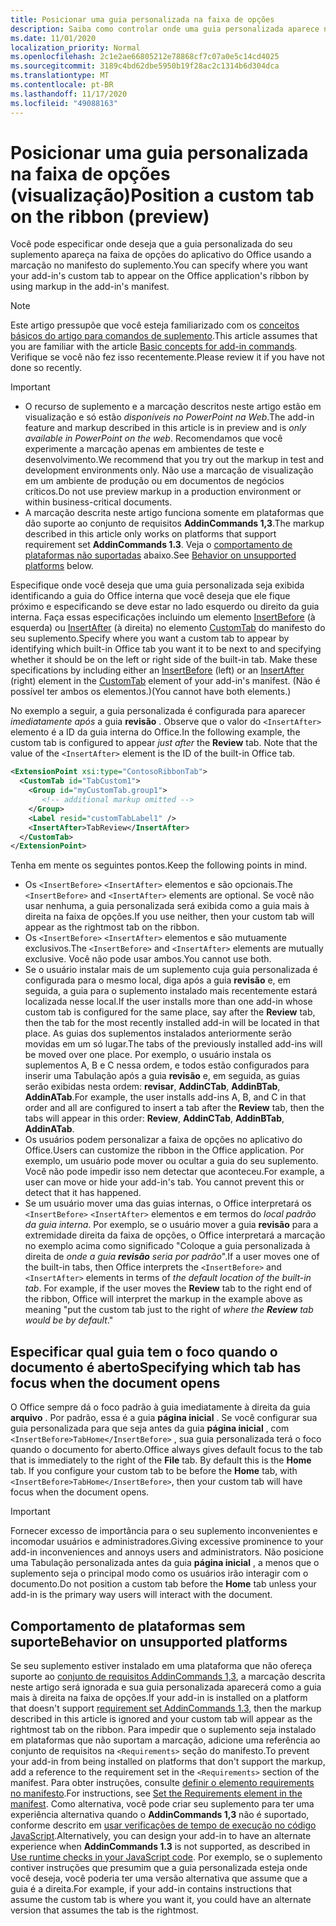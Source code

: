 ```yaml
---
title: Posicionar uma guia personalizada na faixa de opções
description: Saiba como controlar onde uma guia personalizada aparece na faixa de opções do Office e se tem o foco por padrão.
ms.date: 11/01/2020
localization_priority: Normal
ms.openlocfilehash: 2c1e2ae66805212e78868cf7c07a0e5c14cd4025
ms.sourcegitcommit: 3189c4bd62dbe5950b19f28ac2c1314b6d304dca
ms.translationtype: MT
ms.contentlocale: pt-BR
ms.lasthandoff: 11/17/2020
ms.locfileid: "49088163"
---
```

# <a name="position-a-custom-tab-on-the-ribbon-preview"></a><span data-ttu-id="18ffe-103">Posicionar uma guia personalizada na faixa de opções (visualização)</span><span class="sxs-lookup"><span data-stu-id="18ffe-103">Position a custom tab on the ribbon (preview)</span></span>

<span data-ttu-id="18ffe-104">Você pode especificar onde deseja que a guia personalizada do seu suplemento apareça na faixa de opções do aplicativo do Office usando a marcação no manifesto do suplemento.</span><span class="sxs-lookup"><span data-stu-id="18ffe-104">You can specify where you want your add-in's custom tab to appear on the Office application's ribbon by using markup in the add-in's manifest.</span></span>

> [!NOTE]
> <span data-ttu-id="18ffe-105">Este artigo pressupõe que você esteja familiarizado com os [conceitos básicos do artigo para comandos de suplemento](add-in-commands.md).</span><span class="sxs-lookup"><span data-stu-id="18ffe-105">This article assumes that you are familiar with the article [Basic concepts for add-in commands](add-in-commands.md).</span></span> <span data-ttu-id="18ffe-106">Verifique se você não fez isso recentemente.</span><span class="sxs-lookup"><span data-stu-id="18ffe-106">Please review it if you have not done so recently.</span></span>

> [!IMPORTANT]
>
> - <span data-ttu-id="18ffe-107">O recurso de suplemento e a marcação descritos neste artigo estão em visualização e só estão *disponíveis no PowerPoint na Web*.</span><span class="sxs-lookup"><span data-stu-id="18ffe-107">The add-in feature and markup described in this article is in preview and is *only available in PowerPoint on the web*.</span></span> <span data-ttu-id="18ffe-108">Recomendamos que você experimente a marcação apenas em ambientes de teste e desenvolvimento.</span><span class="sxs-lookup"><span data-stu-id="18ffe-108">We recommend that you try out the markup in test and development environments only.</span></span> <span data-ttu-id="18ffe-109">Não use a marcação de visualização em um ambiente de produção ou em documentos de negócios críticos.</span><span class="sxs-lookup"><span data-stu-id="18ffe-109">Do not use preview markup in a production environment or within business-critical documents.</span></span>
> - <span data-ttu-id="18ffe-110">A marcação descrita neste artigo funciona somente em plataformas que dão suporte ao conjunto de requisitos **AddinCommands 1,3**.</span><span class="sxs-lookup"><span data-stu-id="18ffe-110">The markup described in this article only works on platforms that support requirement set **AddinCommands 1.3**.</span></span> <span data-ttu-id="18ffe-111">Veja o [comportamento de plataformas não suportadas](#behavior-on-unsupported-platforms) abaixo.</span><span class="sxs-lookup"><span data-stu-id="18ffe-111">See [Behavior on unsupported platforms](#behavior-on-unsupported-platforms) below.</span></span>

<span data-ttu-id="18ffe-112">Especifique onde você deseja que uma guia personalizada seja exibida identificando a guia do Office interna que você deseja que ele fique próximo e especificando se deve estar no lado esquerdo ou direito da guia interna. Faça essas especificações incluindo um elemento [InsertBefore](../reference/manifest/customtab.md#insertbefore) (à esquerda) ou [InsertAfter](../reference/manifest/customtab.md#insertafter) (à direita) no elemento [CustomTab](../reference/manifest/customtab.md) do manifesto do seu suplemento.</span><span class="sxs-lookup"><span data-stu-id="18ffe-112">Specify where you want a custom tab to appear by identifying which built-in Office tab you want it to be next to and specifying whether it should be on the left or right side of the built-in tab. Make these specifications by including either an [InsertBefore](../reference/manifest/customtab.md#insertbefore) (left) or an [InsertAfter](../reference/manifest/customtab.md#insertafter) (right) element in the [CustomTab](../reference/manifest/customtab.md) element of your add-in's manifest.</span></span> <span data-ttu-id="18ffe-113">(Não é possível ter ambos os elementos.)</span><span class="sxs-lookup"><span data-stu-id="18ffe-113">(You cannot have both elements.)</span></span>

<span data-ttu-id="18ffe-114">No exemplo a seguir, a guia personalizada é configurada para aparecer *imediatamente após* a guia **revisão** . Observe que o valor do `<InsertAfter>` elemento é a ID da guia interna do Office.</span><span class="sxs-lookup"><span data-stu-id="18ffe-114">In the following example, the custom tab is configured to appear *just after* the **Review** tab. Note that the value of the `<InsertAfter>` element is the ID of the built-in Office tab.</span></span> 

```xml
<ExtensionPoint xsi:type="ContosoRibbonTab">
  <CustomTab id="TabCustom1">
    <Group id="myCustomTab.group1">
       <!-- additional markup omitted -->
    </Group>
    <Label resid="customTabLabel1" />
    <InsertAfter>TabReview</InsertAfter>
  </CustomTab>
</ExtensionPoint>
```

<span data-ttu-id="18ffe-115">Tenha em mente os seguintes pontos.</span><span class="sxs-lookup"><span data-stu-id="18ffe-115">Keep the following points in mind.</span></span>

- <span data-ttu-id="18ffe-116">Os  `<InsertBefore>`  `<InsertAfter>` elementos e são opcionais.</span><span class="sxs-lookup"><span data-stu-id="18ffe-116">The  `<InsertBefore>` and  `<InsertAfter>` elements are optional.</span></span> <span data-ttu-id="18ffe-117">Se você não usar nenhuma, a guia personalizada será exibida como a guia mais à direita na faixa de opções.</span><span class="sxs-lookup"><span data-stu-id="18ffe-117">If you use neither, then your custom tab will appear as the rightmost tab on the ribbon.</span></span>
- <span data-ttu-id="18ffe-118">Os  `<InsertBefore>`  `<InsertAfter>` elementos e são mutuamente exclusivos.</span><span class="sxs-lookup"><span data-stu-id="18ffe-118">The  `<InsertBefore>` and  `<InsertAfter>` elements are mutually exclusive.</span></span> <span data-ttu-id="18ffe-119">Você não pode usar ambos.</span><span class="sxs-lookup"><span data-stu-id="18ffe-119">You cannot use both.</span></span>
- <span data-ttu-id="18ffe-120">Se o usuário instalar mais de um suplemento cuja guia personalizada é configurada para o mesmo local, diga após a guia **revisão** e, em seguida, a guia para o suplemento instalado mais recentemente estará localizada nesse local.</span><span class="sxs-lookup"><span data-stu-id="18ffe-120">If the user installs more than one add-in whose custom tab is configured for the same place, say after the **Review** tab, then the tab for the most recently installed add-in will be located in that place.</span></span> <span data-ttu-id="18ffe-121">As guias dos suplementos instalados anteriormente serão movidas em um só lugar.</span><span class="sxs-lookup"><span data-stu-id="18ffe-121">The tabs of the previously installed add-ins will be moved over one place.</span></span> <span data-ttu-id="18ffe-122">Por exemplo, o usuário instala os suplementos A, B e C nessa ordem, e todos estão configurados para inserir uma Tabulação após a guia **revisão** e, em seguida, as guias serão exibidas nesta ordem: **revisar**, **AddinCTab**, **AddinBTab**, **AddinATab**.</span><span class="sxs-lookup"><span data-stu-id="18ffe-122">For example, the user installs add-ins A, B, and C in that order and all are configured to insert a tab after the **Review** tab, then the tabs will appear in this order: **Review**, **AddinCTab**, **AddinBTab**, **AddinATab**.</span></span>
- <span data-ttu-id="18ffe-123">Os usuários podem personalizar a faixa de opções no aplicativo do Office.</span><span class="sxs-lookup"><span data-stu-id="18ffe-123">Users can customize the ribbon in the Office application.</span></span> <span data-ttu-id="18ffe-124">Por exemplo, um usuário pode mover ou ocultar a guia do seu suplemento. Você não pode impedir isso nem detectar que aconteceu.</span><span class="sxs-lookup"><span data-stu-id="18ffe-124">For example, a user can move or hide your add-in's tab. You cannot prevent this or detect that it has happened.</span></span>
- <span data-ttu-id="18ffe-125">Se um usuário mover uma das guias internas, o Office interpretará os `<InsertBefore>`  `<InsertAfter>` elementos e em termos do *local padrão da guia interna*. Por exemplo, se o usuário mover a guia **revisão** para a extremidade direita da faixa de opções, o Office interpretará a marcação no exemplo acima como significado "Coloque a guia personalizada à direita de *onde a guia **revisão** seria por padrão*".</span><span class="sxs-lookup"><span data-stu-id="18ffe-125">If a user moves one of the built-in tabs, then Office interprets the `<InsertBefore>` and  `<InsertAfter>` elements in terms of *the default location of the built-in tab*. For example, if the user moves the **Review** tab to the right end of the ribbon, Office will interpret the markup in the example above as meaning "put the custom tab just to the right of *where the **Review** tab would be by default*."</span></span>

## <a name="specifying-which-tab-has-focus-when-the-document-opens"></a><span data-ttu-id="18ffe-126">Especificar qual guia tem o foco quando o documento é aberto</span><span class="sxs-lookup"><span data-stu-id="18ffe-126">Specifying which tab has focus when the document opens</span></span>

<span data-ttu-id="18ffe-127">O Office sempre dá o foco padrão à guia imediatamente à direita da guia **arquivo** . Por padrão, essa é a guia **página inicial** . Se você configurar sua guia personalizada para que seja antes da guia **página inicial** , com `<InsertBefore>TabHome</InsertBefore>` , sua guia personalizada terá o foco quando o documento for aberto.</span><span class="sxs-lookup"><span data-stu-id="18ffe-127">Office always gives default focus to the tab that is immediately to the right of the **File** tab. By default this is the **Home** tab. If you configure your custom tab to be before the **Home** tab, with `<InsertBefore>TabHome</InsertBefore>`, then your custom tab will have focus when the document opens.</span></span>

> [!IMPORTANT]
> <span data-ttu-id="18ffe-128">Fornecer excesso de importância para o seu suplemento inconvenientes e incomodar usuários e administradores.</span><span class="sxs-lookup"><span data-stu-id="18ffe-128">Giving excessive prominence to your add-in inconveniences and annoys users and administrators.</span></span> <span data-ttu-id="18ffe-129">Não posicione uma Tabulação personalizada antes da guia **página inicial** , a menos que o suplemento seja o principal modo como os usuários irão interagir com o documento.</span><span class="sxs-lookup"><span data-stu-id="18ffe-129">Do not position a custom tab before the **Home** tab unless your add-in is the primary way users will interact with the document.</span></span>

## <a name="behavior-on-unsupported-platforms"></a><span data-ttu-id="18ffe-130">Comportamento de plataformas sem suporte</span><span class="sxs-lookup"><span data-stu-id="18ffe-130">Behavior on unsupported platforms</span></span>

<span data-ttu-id="18ffe-131">Se seu suplemento estiver instalado em uma plataforma que não ofereça suporte ao [conjunto de requisitos AddinCommands 1,3](../reference/requirement-sets/add-in-commands-requirement-sets.md), a marcação descrita neste artigo será ignorada e sua guia personalizada aparecerá como a guia mais à direita na faixa de opções.</span><span class="sxs-lookup"><span data-stu-id="18ffe-131">If your add-in is installed on a platform that doesn't support [requirement set AddinCommands 1.3](../reference/requirement-sets/add-in-commands-requirement-sets.md), then the markup described in this article is ignored and your custom tab will appear as the rightmost tab on the ribbon.</span></span> <span data-ttu-id="18ffe-132">Para impedir que o suplemento seja instalado em plataformas que não suportam a marcação, adicione uma referência ao conjunto de requisitos na `<Requirements>` seção do manifesto.</span><span class="sxs-lookup"><span data-stu-id="18ffe-132">To prevent your add-in from being installed on platforms that don't support the markup, add a reference to the requirement set in the `<Requirements>` section of the manifest.</span></span> <span data-ttu-id="18ffe-133">Para obter instruções, consulte [definir o elemento requirements no manifesto](../develop/specify-office-hosts-and-api-requirements.md#set-the-requirements-element-in-the-manifest).</span><span class="sxs-lookup"><span data-stu-id="18ffe-133">For instructions, see [Set the Requirements element in the manifest](../develop/specify-office-hosts-and-api-requirements.md#set-the-requirements-element-in-the-manifest).</span></span> <span data-ttu-id="18ffe-134">Como alternativa, você pode criar seu suplemento para ter uma experiência alternativa quando o **AddinCommands 1,3** não é suportado, conforme descrito em [usar verificações de tempo de execução no código JavaScript](../develop/specify-office-hosts-and-api-requirements.md#use-runtime-checks-in-your-javascript-code).</span><span class="sxs-lookup"><span data-stu-id="18ffe-134">Alternatively, you can design your add-in to have an alternate experience when **AddinCommands 1.3** is not supported, as described in [Use runtime checks in your JavaScript code](../develop/specify-office-hosts-and-api-requirements.md#use-runtime-checks-in-your-javascript-code).</span></span> <span data-ttu-id="18ffe-135">Por exemplo, se o suplemento contiver instruções que presumim que a guia personalizada esteja onde você deseja, você poderia ter uma versão alternativa que assume que a guia é a direita.</span><span class="sxs-lookup"><span data-stu-id="18ffe-135">For example, if your add-in contains instructions that assume the custom tab is where you want it, you could have an alternate version that assumes the tab is the rightmost.</span></span>

